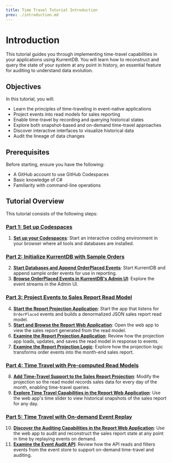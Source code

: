 ```yaml
---
title: Time Travel Tutorial Introduction
prev: ./introduction.md
---
```


# Introduction

This tutorial guides you through implementing time-travel capabilities in your applications using KurrentDB. You will learn how to reconstruct and query the state of your system at any point in history, an essential feature for auditing to understand data evolution.

## Objectives

In this tutorial, you will:

- Learn the principles of time-traveling in event-native applications  
- Project events into read models for sales reporting
- Enable time-travel by recording and querying historical states
- Explore both snapshot-based and on-demand time-travel approaches
- Discover interactive interfaces to visualize historical data
- Audit the lineage of data changes

## Prerequisites

Before starting, ensure you have the following:

- A GitHub account to use GitHub Codespaces
- Basic knowledge of C#
- Familiarity with command-line operations

## Tutorial Overview

This tutorial consists of the following steps:

### [Part 1: Set up Codespaces](/getting-started/use-cases/time-travel/tutorial-1.md)
1. **[Set up your Codespaces](/getting-started/use-cases/time-travel/tutorial-1.md#step-1-set-up-your-codespaces)**: Start an interactive coding environment in your browser where all tools and databases are installed.

### [Part 2: Initialize KurrentDB with Sample Orders](/getting-started/use-cases/time-travel/tutorial-2.md)
2. **[Start Databases and Append OrderPlaced Events](/getting-started/use-cases/time-travel/tutorial-2.md#step-2-start-databases-and-append-orderplaced-event-to-kurrentdb)**: Start KurrentDB and append sample order events for use in reporting.
3. **[Browse OrderPlaced Events in KurrentDB's Admin UI](/getting-started/use-cases/time-travel/tutorial-2.md#step-3-browse-orderplaced-events-in-kurrentdb-s-admin-ui)**: Explore the event streams in the Admin UI.

### [Part 3: Project Events to Sales Report Read Model](/getting-started/use-cases/time-travel/tutorial-3.md)
4. **[Start the Report Projection Application](/getting-started/use-cases/time-travel/tutorial-3.md#step-4-start-the-report-projection-application)**: Start the app that listens for `OrderPlaced` events and builds a denormalized JSON sales report read model.
5. **[Start and Browse the Report Web Application](/getting-started/use-cases/time-travel/tutorial-3.md#step-5-start-and-browse-the-report-web-application)**: Open the web app to view the sales report generated from the read model.
6. **[Examine the Report Projection Application](/getting-started/use-cases/time-travel/tutorial-3.md#step-6-examine-the-report-projection-application)**: Review how the projection app loads, updates, and saves the read model in response to events.
7. **[Examine the Report Projection Logic](/getting-started/use-cases/time-travel/tutorial-3.md#step-7-examine-the-report-projection-logic)**: Explore how the projection logic transforms order events into the month-end sales report.

### [Part 4: Time Travel with Pre-computed Read Models](/getting-started/use-cases/time-travel/tutorial-4.md)
8. **[Add Time-Travel Support to the Sales Report Projection](/getting-started/use-cases/time-travel/tutorial-4.md#step-8-add-time-travel-support-to-sales-report-projection)**: Modify the projection so the read model records sales data for every day of the month, enabling time-travel queries.
9. **[Explore Time Travel Capabilities in the Report Web Application](/getting-started/use-cases/time-travel/tutorial-4.md#step-9-explore-time-travel-capability-in-the-report-web-application)**: Use the web app's time slider to view historical snapshots of the sales report for any day.

### [Part 5: Time Travel with On-demand Event Replay](/getting-started/use-cases/time-travel/tutorial-5.md)
10. **[Discover the Auditing Capabilities in the Report Web Application](/getting-started/use-cases/time-travel/tutorial-5.md#step-10-discover-the-auditing-capabilities-in-the-report-web-application)**: Use the web app to audit and reconstruct the sales report state at any point in time by replaying events on demand.
11. **[Examine the Event Audit API](/getting-started/use-cases/time-travel/tutorial-5.md#step-11-examine-the-event-audit-api)**: Review how the API reads and filters events from the event store to support on-demand time-travel and auditing.